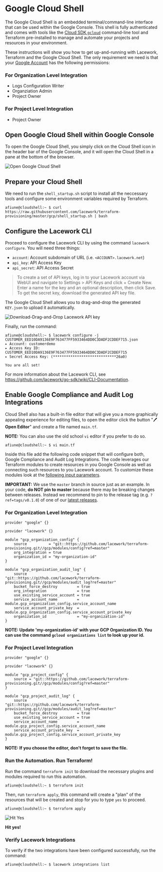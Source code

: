# Google Cloud Shell
The Google Cloud Shell is an embedded terminal/command-line interface that can be used within the Google
Console. This shell is fully authenticated and comes with tools like the [Cloud SDK `gcloud`](https://cloud.google.com/sdk/gcloud/)
command-line tool and Terraform pre-installed to manage and automate your projects and resources in your
environment.

These instructions will show you how to get up-and-running with Lacework, Terraform and the Google Cloud Shell.
The only requirement we need is that your [Google Account](https://cloud.google.com/iam/docs/service-accounts) has
the following permissions:

### For Organization Level Integration
- Logs Configuration Writer
- Organziation Admin
- Project Owner

### For Project Level Integration
- Project Owner

## Open Google Cloud Shell within Google Console
To open the Google Cloud Shell, you simply click on the Cloud Shell icon in the header bar of the Google Console,
and it will open the Cloud Shell in a pane at the bottom of the browser.

![Open Google Cloud Shell](https://techally-artifacts.s3-us-west-2.amazonaws.com/github-terraform-provisioning-imgs/google-cloud-shell-open.png)

## Prepare your Cloud Shell

We need to run the `shell_startup.sh` script to install all the neccessary tools and configure some environment
variables required by Terraform.

```
afiune@cloudshell:~ $ curl https://raw.githubusercontent.com/lacework/terraform-provisioning/master/gcp/shell_startup.sh | bash
```

## Configure the Lacework CLI

Proceed to configure the Lacework CLI by using the command `lacework configure`. You will need three things:
* `account`: Account subdomain of URL (i.e. `<ACCOUNT>.lacework.net`)
* `api_key`: API Access Key
* `api_secret`: API Access Secret

>To create a set of API keys, log in to your Lacework account via WebUI and navigate to Settings > API Keys and
>click + Create New. Enter a name for the key and an optional description, then click Save. To get the secret key,
>download the generated API key file.

The Google Cloud Shell allows you to drag-and-drop the generated `KEY.json` to upload it automatically.

![Download-Drag-and-Drop Lacework API key](https://techally-artifacts.s3-us-west-2.amazonaws.com/github-terraform-provisioning-imgs/google-cloud-shell-drag-drop-api-key.gif)

Finally, run the command:
```
afiune@cloudshell:~ $ lacework configure -j CUSTOMER_EED10DA9136E9F763477FF5933464DD0C3DADF2CDDEF715.json
▸ Account: customerdemo
▸ Access Key ID: CUSTOMER_EED10DA9136E9F763477FF5933464DD0C3DADF2CDDEF715
▸ Secret Access Key: (*****************************26a0)

You are all set!
```

For more information about the Lacework CLI, see https://github.com/lacework/go-sdk/wiki/CLI-Documentation.

## Enable Google Compliance and Audit Log Integrations
Cloud Shell also has a built-in file editor that will give you a more graphically appealing experience for
editing files, to open the editor click the button "🖊️ **Open Editor**" and create a file named `main.tf`.

**NOTE:** You can also use the old school `vi` editor if you prefer to do so.
```
afiune@cloudshell:~ $ vi main.tf
```

Inside this file add the following code snippet that will configure both, Google Compliance and Audit Log
Integrations. The code leverages our Terraform modules to create resources in you Google Console as well as
connecting such resources to you Lacework account. To customize these modules look at the [following input
parameters](https://github.com/lacework/terraform-provisioning/tree/master/gcp#inputs).

**IMPORTANT:** We use the `master` branch in source just as an example. In your code, **do NOT pin to master**
because there may be breaking changes between releases. Instead we recommend to pin to the release tag (e.g.
`?ref=tags/v0.1.0`) of one of our [latest releases](https://github.com/lacework/terraform-provisioning/releases).

### For Organization Level Integration
```hcl
provider "google" {}

provider "lacework" {}

module "gcp_organization_config" {
	source          = "git::https://github.com/lacework/terraform-provisioning.git//gcp/modules/config?ref=master"
	org_integration = true
	organization_id = "my-organization-id"
}

module "gcp_organization_audit_log" {
	source                       = "git::https://github.com/lacework/terraform-provisioning.git//gcp/modules/audit_log?ref=master"
	bucket_force_destroy         = true
	org_integration              = true
	use_existing_service_account = true
	service_account_name         = module.gcp_organization_config.service_account_name
	service_account_private_key  = module.gcp_organization_config.service_account_private_key
	organization_id              = "my-organization-id"
}
```

__NOTE: Update 'my-organization-id' with your GCP Organization ID. You can use the command `gcloud organizations list` to look up your id.__

### For Project Level Integration
```hcl
provider "google" {}

provider "lacework" {}

module "gcp_project_config" {
	source = "git::https://github.com/lacework/terraform-provisioning.git//gcp/modules/config?ref=master"
}

module "gcp_project_audit_log" {
	source                       = "git::https://github.com/lacework/terraform-provisioning.git//gcp/modules/audit_log?ref=master"
	bucket_force_destroy         = true
	use_existing_service_account = true
	service_account_name         = module.gcp_project_config.service_account_name
	service_account_private_key  = module.gcp_project_config.service_account_private_key
}
```

__NOTE: If you choose the editor, don't forget to save the file.__

### Run the Automation. Run Terraform!

Run the command `terraform init` to download the necessary plugins and modules required to run this automation.
```
afiune@cloudshell:~ $ terraform init
```

Then, run `terraform apply`, this command will create a "plan" of the resources that will be created and stop
for you to type `yes` to proceed.
```
afiune@cloudshell:~ $ terraform apply
```

![Hit Yes](https://techally-artifacts.s3-us-west-2.amazonaws.com/github-terraform-provisioning-imgs/google-cloud-shell-terraform-apply.png)

**Hit yes!**

### Verify Lacework Integrations

To verify if the two integrations have been configured successfully, run the command:
```
afiune@cloudshell:~ $ lacework integrations list
```

